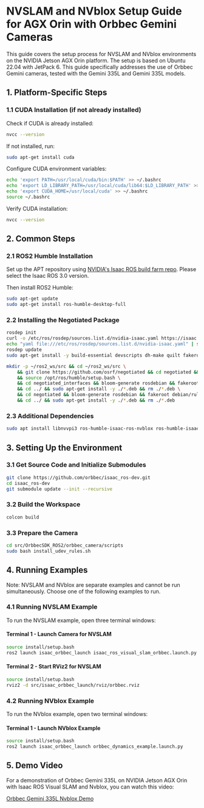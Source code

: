 
# NVSLAM and NVblox Setup Guide for AGX Orin with Orbbec Gemini Cameras

This guide covers the setup process for NVSLAM and NVblox environments on the NVIDIA Jetson AGX Orin platform. The setup is based on Ubuntu 22.04 with JetPack 6. This guide specifically addresses the use of Orbbec Gemini cameras, tested with the Gemini 335L and Gemini 335L models.

## 1. Platform-Specific Steps

### 1.1 CUDA Installation (if not already installed)

Check if CUDA is already installed:
```bash
nvcc --version
```

If not installed, run:
```bash
sudo apt-get install cuda
```

Configure CUDA environment variables:
```bash
echo 'export PATH=/usr/local/cuda/bin:$PATH' >> ~/.bashrc
echo 'export LD_LIBRARY_PATH=/usr/local/cuda/lib64:$LD_LIBRARY_PATH' >> ~/.bashrc
echo 'export CUDA_HOME=/usr/local/cuda' >> ~/.bashrc
source ~/.bashrc
```

Verify CUDA installation:
```bash
nvcc --version
```

## 2. Common Steps

### 2.1 ROS2 Humble Installation

Set up the APT repository using [NVIDIA's Isaac ROS build farm repo](https://nvidia-isaac-ros.github.io/getting_started/isaac_apt_repository.html). Please select the Isaac ROS 3.0 version.

Then install ROS2 Humble:
```bash
sudo apt-get update
sudo apt-get install ros-humble-desktop-full
```

### 2.2 Installing the Negotiated Package

```bash
rosdep init
curl -o /etc/ros/rosdep/sources.list.d/nvidia-isaac.yaml https://isaac.download.nvidia.com/isaac-ros/extra_rosdeps.yaml
echo "yaml file:///etc/ros/rosdep/sources.list.d/nvidia-isaac.yaml" | sudo tee /etc/ros/rosdep/sources.list.d/00-nvidia-isaac.list
rosdep update
sudo apt-get install -y build-essential devscripts dh-make quilt fakeroot

mkdir -p ~/ros2_ws/src && cd ~/ros2_ws/src \
    && git clone https://github.com/osrf/negotiated && cd negotiated && git checkout master \
    && source /opt/ros/humble/setup.bash \
    && cd negotiated_interfaces && bloom-generate rosdebian && fakeroot debian/rules binary \
    && cd ../ && sudo apt-get install -y ./*.deb && rm ./*.deb \
    && cd negotiated && bloom-generate rosdebian && fakeroot debian/rules binary \
    && cd ../ && sudo apt-get install -y ./*.deb && rm ./*.deb
```

### 2.3 Additional Dependencies

```bash
sudo apt install libnvvpi3 ros-humble-isaac-ros-nvblox ros-humble-isaac-ros-visual-slam
```

## 3. Setting Up the Environment

### 3.1 Get Source Code and Initialize Submodules

```bash
git clone https://github.com/orbbec/isaac_ros-dev.git
cd isaac_ros-dev
git submodule update --init --recursive
```

### 3.2 Build the Workspace

```bash
colcon build
```

### 3.3 Prepare the Camera

```bash
cd src/OrbbecSDK_ROS2/orbbec_camera/scripts
sudo bash install_udev_rules.sh
```

## 4. Running Examples

Note: NVSLAM and NVblox are separate examples and cannot be run simultaneously. Choose one of the following examples to run.

### 4.1 Running NVSLAM Example

To run the NVSLAM example, open three terminal windows:

#### Terminal 1 - Launch Camera for NVSLAM

```bash
source install/setup.bash
ros2 launch isaac_orbbec_launch isaac_ros_visual_slam_orbbec.launch.py
```

#### Terminal 2 - Start RViz2 for NVSLAM

```bash
source install/setup.bash
rviz2 -d src/isaac_orbbec_launch/rviz/orbbec.rviz
```

### 4.2 Running NVblox Example

To run the NVblox example, open two terminal windows:

#### Terminal 1 - Launch NVblox Example

```bash
source install/setup.bash
ros2 launch isaac_orbbec_launch orbbec_dynamics_example.launch.py
```

## 5. Demo Video

For a demonstration of Orbbec Gemini 335L on NVIDIA Jetson AGX Orin with Isaac ROS Visual SLAM and Nvblox, you can watch this video:

[Orbbec Gemini 335L Nvblox Demo](https://youtu.be/jpbjC_9eQEI?si=UKw3BR0Gjs6QiKLb)
